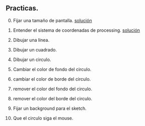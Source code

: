 ## Practicas.

0. Fijar una tamaño de pantalla. [solución](solución1.md)

1. Entender el sistema de coordenadas de processing. [solución](solución2.md)

2. Dibujar una línea.

3. Dibujar un cuadrado.

4. Dibujar un circulo.

5. Cambiar el color de fondo del circulo.

6. cambiar el color de borde del circulo.

7. remover el color del fondo del circulo.

8. remover el color del borde del circulo.

9. Fijar un background para el sketch.

10. Que el circulo siga el mouse.

